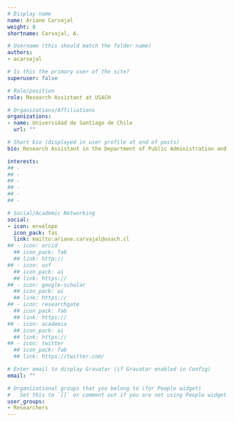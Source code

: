 ```yaml
---
# Display name
name: Ariane Carvajal
weight: 8
shortname: Carvajal, A.

# Username (this should match the folder name)
authors:
- acarvajal

# Is this the primary user of the site?
superuser: false

# Role/position
role: Research Assistant at USACH

# Organizations/Affiliations
organizations:
- name: Universidad de Santiago de Chile
  url: ""

# Short bio (displayed in user profile at end of posts)
bio: Research Assistant in the Department of Public Administration and Policy at the Universidad de Santiago de Chile.

interests:
## - 
## - 
## - 
## - 
## - 
## - 

# Social/Academic Networking
social:
- icon: envelope
  icon_pack: fas
  link: mailto:ariane.carvajal@usach.cl
## - icon: orcid
  ## icon_pack: fab
  ## link: http://
## - icon: osf
  ## icon_pack: ai
  ## link: https://
## - icon: google-scholar
  ## icon_pack: ai
  ## link: https://
## - icon: researchgate
  ## icon_pack: fab
  ## link: https://
## - icon: academia
  ## icon_pack: ai
  ## link: https://
## - icon: twitter
  ## icon_pack: fab
  ## link: https://twitter.com/

# Enter email to display Gravatar (if Gravatar enabled in Config)
email: ""

# Organizational groups that you belong to (for People widget)
#   Set this to `[]` or comment out if you are not using People widget.
user_groups:
- Researchers
---
```

